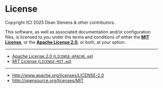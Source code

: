 # License

Copyright (C) 2025 Dean Stevens & other contributors.

This software, as well as associated documentation and/or configuration files,
is licensed to you under the terms and conditions of either the
[**MIT License**](LICENSE-MIT.md), or the
[**Apache License 2.0**](LICENSE-APACHE.md), or both, at your option.

---

- [Apache License 2.0 (`LICENSE-APACHE.md`)](LICENSE-APACHE.md)
- [MIT License (`LICENSE-MIT.md`)](LICENSE-MIT.md)

---

- <http://www.apache.org/licenses/LICENSE-2.0>
- <http://opensource.org/licenses/MIT>
